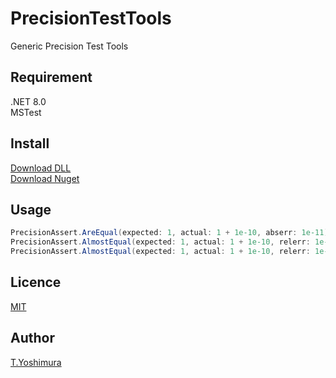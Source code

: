 # PrecisionTestTools
 Generic Precision Test Tools

## Requirement
.NET 8.0  
MSTest  

## Install

[Download DLL](https://github.com/tk-yoshimura/PrecisionTestTools/releases)  
[Download Nuget](https://www.nuget.org/packages/tyoshimura.PrecisionTestTools/)  

## Usage

```csharp
PrecisionAssert.AreEqual(expected: 1, actual: 1 + 1e-10, abserr: 1e-11);
PrecisionAssert.AlmostEqual(expected: 1, actual: 1 + 1e-10, relerr: 1e-11);
PrecisionAssert.AlmostEqual(expected: 1, actual: 1 + 1e-10, relerr: 1e-11, abserr: 1e-12);
```

## Licence
[MIT](https://github.com/tk-yoshimura/PrecisionTestTools/blob/main/LICENSE)

## Author

[T.Yoshimura](https://github.com/tk-yoshimura)